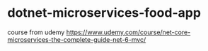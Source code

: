 # dotnet-microservices-food-app
course from udemy https://www.udemy.com/course/net-core-microservices-the-complete-guide-net-6-mvc/
